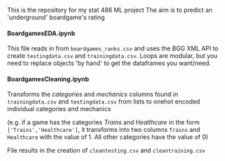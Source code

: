 This is the repository for my stat 486 ML project
The aim is to predict an 'underground' boardgame's rating


#### BoardgamesEDA.ipynb
This file reads in from `boardgames_ranks.csv` and uses the BGG XML API to create `testingdata.csv` and `trainingdata.csv`. Loops are modular, but you need to replace objects 'by hand' to get the dataframes you want/need.

#### BoardgamesCleaning.ipynb
Transforms the *categories* and *mechanics* columns found in `trainingdata.csv` and `testingdata.csv` from lists to onehot encoded individual categories and mechanics

(e.g. if a game has the categories *Trains* and *Healthcare* in the form `['Trains','Healthcare']`, it transforms into two columns `Trains` and `Healthcare` with the value of 1. All other categories have the value of 0)

File results in the creation of `cleantesting.csv` and `cleantraining.csv`